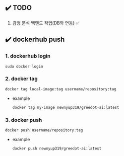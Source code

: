 <h2 id="✔️-todo">✔️ TODO</h2>
<ol>
<li>감정 분석 백엔드 작업(DB와 연동) ✅</li>
</ol>
<h2 id="✔️-dockerhub-push">✔️ dockerhub push</h2>
<h3 id="1-dockerhub-login">1. dockerhub login</h3>
<pre><code>sudo docker login</code></pre><h3 id="2-docker-tag">2. docker tag</h3>
<pre><code>docker tag local-image:tag username/repository:tag</code></pre><ul>
<li>example<pre><code>docker tag my-image newnyup319/greedot-ai:latest</code></pre></li>
</ul>
<h3 id="3-docker-push">3. docker push</h3>
<pre><code>docker push username/repository:tag</code></pre><ul>
<li>example<pre><code>docker push newnyup319/greedot-ai:latest</code></pre></li>
</ul>